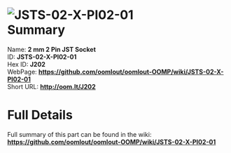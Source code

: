 
![JSTS-02-X-PI02-01](https://github.com/oomlout/oomlout-OOMP/blob/master/parts/JSTS-02-X-PI02-01/JSTS-02-X-PI02-01_420.jpg)   
Summary
=================
  
Name: __2 mm 2 Pin JST Socket__    
ID: __JSTS-02-X-PI02-01__   
Hex ID: __J202__   
WebPage: __https://github.com/oomlout/oomlout-OOMP/wiki/JSTS-02-X-PI02-01__   
Short URL: __http://oom.lt/J202__   

Full Details
==========================
Full summary of this part can be found in the wiki:   
__https://github.com/oomlout/oomlout-OOMP/wiki/JSTS-02-X-PI02-01__    

